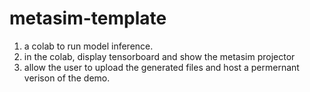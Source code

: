 # metasim-template

1. a colab to run model inference.
2. in the colab, display tensorboard and show the metasim projector
3. allow the user to upload the generated files and host a permernant verison of the demo.
